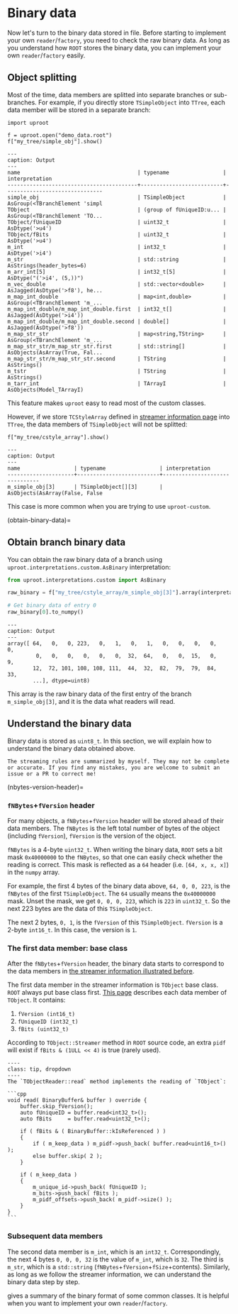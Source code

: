 # Binary data

Now let's turn to the binary data stored in file. Before starting to implement your own `reader`/`factory`, you need to check the raw binary data. As long as you understand how `ROOT` stores the binary data, you can implement your own `reader`/`factory` easily.

## Object splitting

Most of the time, data members are splitted into separate branches or sub-branches. For example, if you directly store `TSimpleObject` into `TTree`, each data member will be stored in a separate branch:

```{code-block} Python
import uproot

f = uproot.open("demo_data.root")
f["my_tree/simple_obj"].show()
```
```{code-block} console
---
caption: Output
---
name                                     | typename                 | interpretation                
-----------------------------------------+--------------------------+-------------------------------
simple_obj                               | TSimpleObject            | AsGroup(<TBranchElement 'simpl
TObject                                  | (group of fUniqueID:u... | AsGroup(<TBranchElement 'TO...
TObject/fUniqueID                        | uint32_t                 | AsDtype('>u4')
TObject/fBits                            | uint32_t                 | AsDtype('>u4')
m_int                                    | int32_t                  | AsDtype('>i4')
m_str                                    | std::string              | AsStrings(header_bytes=6)
m_arr_int[5]                             | int32_t[5]               | AsDtype("('>i4', (5,))")
m_vec_double                             | std::vector<double>      | AsJagged(AsDtype('>f8'), he...
m_map_int_double                         | map<int,double>          | AsGroup(<TBranchElement 'm_...
m_map_int_double/m_map_int_double.first  | int32_t[]                | AsJagged(AsDtype('>i4'))
m_map_int_double/m_map_int_double.second | double[]                 | AsJagged(AsDtype('>f8'))
m_map_str_str                            | map<string,TString>      | AsGroup(<TBranchElement 'm_...
m_map_str_str/m_map_str_str.first        | std::string[]            | AsObjects(AsArray(True, Fal...
m_map_str_str/m_map_str_str.second       | TString                  | AsStrings()
m_tstr                                   | TString                  | AsStrings()
m_tarr_int                               | TArrayI                  | AsObjects(Model_TArrayI)
```

This feature makes `uproot` easy to read most of the custom classes.

However, if we store `TCStyleArray` defined in [streamer information page](streamer-info.md) into `TTree`, the data members of `TSimpleObject` will not be splitted:

```{code-block} Python
f["my_tree/cstyle_array"].show()
```
```{code-block} console
---
caption: Output
---
name                 | typename                 | interpretation                
---------------------+--------------------------+-------------------------------
m_simple_obj[3]      | TSimpleObject[][3]       | AsObjects(AsArray(False, False
```

This case is more common when you are trying to use `uproot-custom`.

(obtain-binary-data)=
## Obtain branch binary data

You can obtain the raw binary data of a branch using `uproot.interpretations.custom.AsBinary` interpretation:

```python
from uproot.interpretations.custom import AsBinary

raw_binary = f["my_tree/cstyle_array/m_simple_obj[3]"].array(interpretation=AsBinary())

# Get binary data of entry 0
raw_binary[0].to_numpy()
```
```{code-block} console
---
caption: Output
---
array([ 64,   0,   0, 223,   0,   1,   0,   1,   0,   0,   0,   0,   0,
         0,   0,   0,   0,   0,   0,  32,  64,   0,   0,  15,   0,   9,
        12,  72, 101, 108, 108, 111,  44,  32,  82,  79,  79,  84,  33,
        ...], dtype=uint8)
```

This array is the raw binary data of the first entry of the branch `m_simple_obj[3]`, and it is the data what readers will read.

## Understand the binary data

Binary data is stored as `uint8_t`. In this section, we will explain how to understand the binary data obtained above.

```{note}
The streaming rules are summarized by myself. They may not be complete or accurate. If you find any mistakes, you are welcome to submit an issue or a PR to correct me!
```

(nbytes-version-header)=
### `fNBytes`+`fVersion` header

For many objects, a `fNBytes`+`fVersion` header will be stored ahead of their data members. The `fNBytes` is the left total number of bytes of the object (including `fVersion`), `fVersion` is the version of the object.

`fNBytes` is a 4-byte `uint32_t`. When writing the binary data, `ROOT` sets a bit mask `0x40000000` to the `fNBytes`, so that one can easily check whether the reading is correct. This mask is reflected as a `64` header (i.e. `[64, x, x, x]`) in the `numpy` array. 

For example, the first 4 bytes of the binary data above, `64, 0, 0, 223`, is the `fNBytes` of the first `TSimpleObject`. The `64` usually means the `0x40000000` mask. Unset the mask, we get `0, 0, 0, 223`, which is `223` in `uint32_t`. So the next 223 bytes are the data of this `TSimpleObject`.

The next 2 bytes, `0, 1`, is the `fVersion` of this `TSimpleObject`. `fVersion` is a 2-byte `int16_t`. In this case, the version is `1`.

### The first data member: base class

After the `fNBytes`+`fVersion` header, the binary data starts to correspond to the data members in [the streamer information illustrated before](all-streamer-info-output).

The first data member in the streamer information is `TObject` base class. `ROOT` always put base class first. [This page](https://root.cern/doc/v636/tobject.html) describes each data member of `TObject`. It contains:

1. `fVersion (int16_t)`
2. `fUniqueID (int32_t)`
3. `fBits (uint32_t)`

According to `TObject::Streamer` method in `ROOT` source code, an extra `pidf` will exist if `fBits & (1ULL << 4)` is true (rarely used).

````{admonition} Code implementation
----
class: tip, dropdown
----
The `TObjectReader::read` method implements the reading of `TObject`:

```cpp
void read( BinaryBuffer& buffer ) override {
    buffer.skip_fVersion();
    auto fUniqueID = buffer.read<int32_t>();
    auto fBits     = buffer.read<uint32_t>();

    if ( fBits & ( BinaryBuffer::kIsReferenced ) )
    {
        if ( m_keep_data ) m_pidf->push_back( buffer.read<uint16_t>() );
        else buffer.skip( 2 );
    }

    if ( m_keep_data )
    {
        m_unique_id->push_back( fUniqueID );
        m_bits->push_back( fBits );
        m_pidf_offsets->push_back( m_pidf->size() );
    }
}
```
````

### Subsequent data members

The second data member is `m_int`, which is an `int32_t`. Correspondingly, the next 4 bytes `0, 0, 0, 32` is the value of `m_int`, which is `32`. The third is `m_str`, which is a `std::string` (`fNBytes`+`fVersion`+`fSize`+contents). Similarly, as long as we follow the streamer information, we can understand the binary data step by step.

[](../../reference/binary-format) gives a summary of the binary format of some common classes. It is helpful when you want to implement your own `reader`/`factory`.
